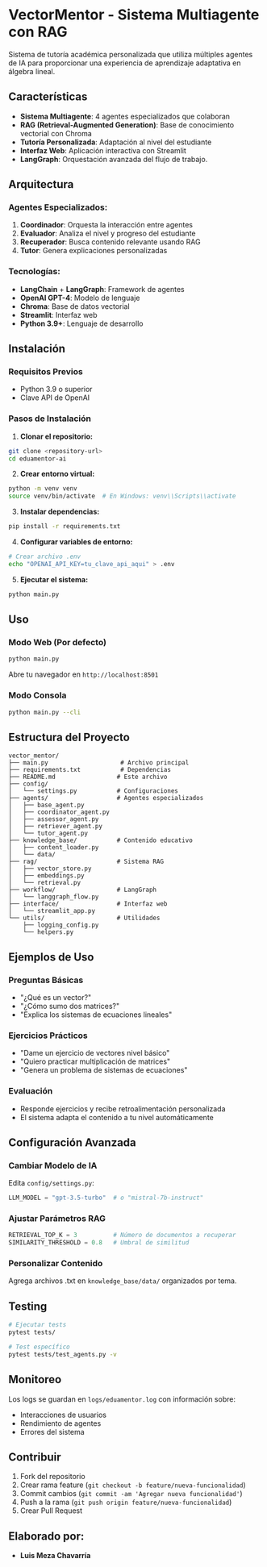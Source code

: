 

# VectorMentor - Sistema Multiagente con RAG

Sistema de tutoría académica personalizada que utiliza múltiples agentes de IA para proporcionar una experiencia de aprendizaje adaptativa en álgebra lineal.

## Características

- **Sistema Multiagente**: 4 agentes especializados que colaboran
- **RAG (Retrieval-Augmented Generation)**: Base de conocimiento vectorial con Chroma
- **Tutoría Personalizada**: Adaptación al nivel del estudiante
- **Interfaz Web**: Aplicación interactiva con Streamlit
- **LangGraph**: Orquestación avanzada del flujo de trabajo.

## Arquitectura

### Agentes Especializados:

1. **Coordinador**: Orquesta la interacción entre agentes
2. **Evaluador**: Analiza el nivel y progreso del estudiante
3. **Recuperador**: Busca contenido relevante usando RAG
4. **Tutor**: Genera explicaciones personalizadas

### Tecnologías:

- **LangChain** + **LangGraph**: Framework de agentes
- **OpenAI GPT-4**: Modelo de lenguaje
- **Chroma**: Base de datos vectorial
- **Streamlit**: Interfaz web
- **Python 3.9+**: Lenguaje de desarrollo

## Instalación

### Requisitos Previos

- Python 3.9 o superior
- Clave API de OpenAI

### Pasos de Instalación

1. **Clonar el repositorio:**

```bash
git clone <repository-url>
cd eduamentor-ai
```

2. **Crear entorno virtual:**

```bash
python -m venv venv
source venv/bin/activate  # En Windows: venv\\Scripts\\activate
```

3. **Instalar dependencias:**

```bash
pip install -r requirements.txt
```

4. **Configurar variables de entorno:**

```bash
# Crear archivo .env
echo "OPENAI_API_KEY=tu_clave_api_aqui" > .env
```

5. **Ejecutar el sistema:**

```bash
python main.py
```

## Uso

### Modo Web (Por defecto)

```bash
python main.py
```

Abre tu navegador en `http://localhost:8501`

### Modo Consola

```bash
python main.py --cli
```

## Estructura del Proyecto

```
vector_mentor/
├── main.py                    # Archivo principal
├── requirements.txt           # Dependencias
├── README.md                 # Este archivo
├── config/
│   └── settings.py           # Configuraciones
├── agents/                   # Agentes especializados
│   ├── base_agent.py
│   ├── coordinator_agent.py
│   ├── assessor_agent.py
│   ├── retriever_agent.py
│   └── tutor_agent.py
├── knowledge_base/           # Contenido educativo
│   ├── content_loader.py
│   └── data/
├── rag/                      # Sistema RAG
│   ├── vector_store.py
│   ├── embeddings.py
│   └── retrieval.py
├── workflow/                 # LangGraph
│   └── langgraph_flow.py
├── interface/                # Interfaz web
│   └── streamlit_app.py
└── utils/                    # Utilidades
    ├── logging_config.py
    └── helpers.py
```

## Ejemplos de Uso

### Preguntas Básicas

- "¿Qué es un vector?"
- "¿Cómo sumo dos matrices?"
- "Explica los sistemas de ecuaciones lineales"

### Ejercicios Prácticos

- "Dame un ejercicio de vectores nivel básico"
- "Quiero practicar multiplicación de matrices"
- "Genera un problema de sistemas de ecuaciones"

### Evaluación

- Responde ejercicios y recibe retroalimentación personalizada
- El sistema adapta el contenido a tu nivel automáticamente

## Configuración Avanzada

### Cambiar Modelo de IA

Edita `config/settings.py`:

```python
LLM_MODEL = "gpt-3.5-turbo"  # o "mistral-7b-instruct"
```

### Ajustar Parámetros RAG

```python
RETRIEVAL_TOP_K = 3          # Número de documentos a recuperar
SIMILARITY_THRESHOLD = 0.8   # Umbral de similitud
```

### Personalizar Contenido

Agrega archivos .txt en `knowledge_base/data/` organizados por tema.

## Testing

```bash
# Ejecutar tests
pytest tests/

# Test específico
pytest tests/test_agents.py -v
```

## Monitoreo

Los logs se guardan en `logs/eduamentor.log` con información sobre:

- Interacciones de usuarios
- Rendimiento de agentes
- Errores del sistema

## Contribuir

1. Fork del repositorio
2. Crear rama feature (`git checkout -b feature/nueva-funcionalidad`)
3. Commit cambios (`git commit -am 'Agregar nueva funcionalidad'`)
4. Push a la rama (`git push origin feature/nueva-funcionalidad`)
5. Crear Pull Request

## Elaborado por:

- **Luis Meza Chavarría**
